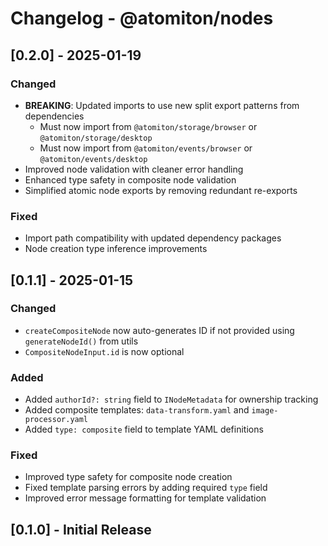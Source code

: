 # Changelog - @atomiton/nodes

## [0.2.0] - 2025-01-19

### Changed

- **BREAKING**: Updated imports to use new split export patterns from dependencies
  - Must now import from `@atomiton/storage/browser` or `@atomiton/storage/desktop`
  - Must now import from `@atomiton/events/browser` or `@atomiton/events/desktop`
- Improved node validation with cleaner error handling
- Enhanced type safety in composite node validation
- Simplified atomic node exports by removing redundant re-exports

### Fixed

- Import path compatibility with updated dependency packages
- Node creation type inference improvements

## [0.1.1] - 2025-01-15

### Changed

- `createCompositeNode` now auto-generates ID if not provided using `generateNodeId()` from utils
- `CompositeNodeInput.id` is now optional

### Added

- Added `authorId?: string` field to `INodeMetadata` for ownership tracking
- Added composite templates: `data-transform.yaml` and `image-processor.yaml`
- Added `type: composite` field to template YAML definitions

### Fixed

- Improved type safety for composite node creation
- Fixed template parsing errors by adding required `type` field
- Improved error message formatting for template validation

## [0.1.0] - Initial Release

